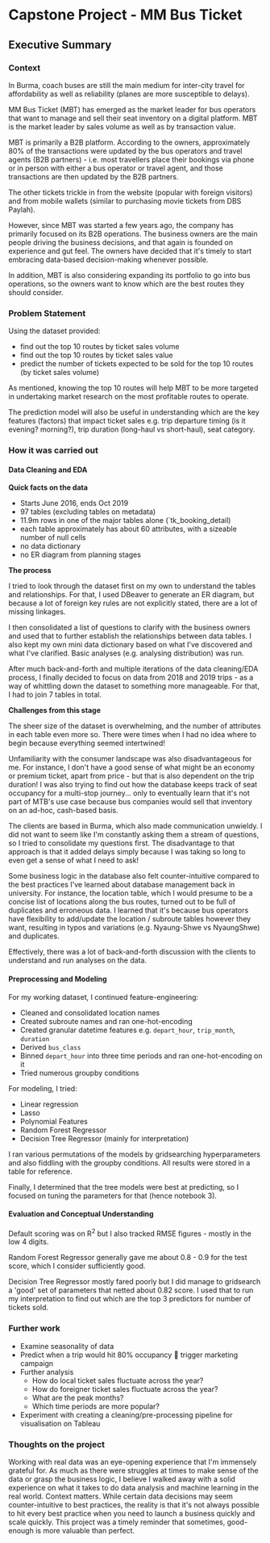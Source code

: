 # Capstone Project - MM Bus Ticket

## Executive Summary

### Context

In Burma, coach buses are still the main medium for inter-city travel for affordability as well as reliability (planes are more susceptible to delays). 

MM Bus Ticket (MBT) has emerged as the market leader for bus operators that want to manage and sell their seat inventory on a digital platform. MBT is the market leader by sales volume as well as by transaction value. 

MBT is primarily a B2B platform. According to the owners, approximately 80% of the transactions were updated by the bus operators and travel agents  (B2B partners) - i.e. most travellers place their bookings via phone or in person with either a bus operator or travel agent, and those transactions are then updated by the B2B partners. 

The other tickets trickle in from the website (popular with foreign visitors) and from mobile wallets (similar to purchasing movie tickets from DBS Paylah). 

However, since MBT was started a few years ago, the company has primarily focused on its B2B operations. The business owners are the main people driving the business decisions, and that again is founded on experience and gut feel. The owners have decided that it's timely to start embracing data-based decision-making whenever possible. 

In addition, MBT is also considering expanding its portfolio to go into bus operations, so the owners want to know which are the best routes they should consider.

### Problem Statement

Using the dataset provided:

* find out the top 10 routes by ticket sales volume
* find out the top 10 routes by ticket sales value
* predict the number of tickets expected to be sold for the top 10 routes (by ticket sales volume)

As mentioned, knowing the top 10 routes will help MBT to be more targeted in undertaking market research on the most profitable routes to operate.

The prediction model will also be useful in understanding which are the key features (factors) that impact ticket sales e.g. trip departure timing (is it evening? morning?), trip duration (long-haul vs short-haul), seat category.

### How it was carried out

#### Data Cleaning and EDA

**Quick facts on the data**

* Starts June 2016, ends Oct 2019
* 97 tables (excluding tables on metadata)
* 11.9m rows in one of the major tables alone (`tk_booking_detail)
* each table approximately has about 60 attributes, with a sizeable number of null cells
* no data dictionary
* no ER diagram from planning stages

**The process**

I tried to look through the dataset first on my own to understand the tables and relationships. For that, I used DBeaver to generate an ER diagram, but because a lot of foreign key rules are not explicitly stated, there are a lot of missing linkages.

I then consolidated a list of questions to clarify with the business owners and used that to further establish the relationships between data tables. I also kept my own mini data dictionary based on what I've discovered and what I've clarified. Basic analyses (e.g. analysing distribution) was run. 

After much back-and-forth and multiple iterations of the data cleaning/EDA process, I finally decided to focus on data from 2018 and 2019 trips - as a way of whittling down the dataset to something more manageable. For that, I had to join 7 tables in total. 

**Challenges from this stage**

The sheer size of the dataset is overwhelming, and the number of attributes in each table even more so. There were times when I had no idea where to begin because everything seemed intertwined! 

Unfamiliarity with the consumer landscape was also disadvantageous for me. For instance, I don't have a good sense of what might be an economy or premium ticket, apart from price - but that is also dependent on the trip duration! I was also trying to find out how the database keeps track of seat occupancy for a multi-stop journey... only to eventually learn that it's not part of MTB's use case because bus companies would sell that inventory on an ad-hoc, cash-based basis.

The clients are based in Burma, which also made communication unwieldy. I did not want to seem like I'm constantly asking them a stream of questions, so I tried to consolidate my questions first. The disadvantage to that approach is that it added delays simply because I was taking so long to even get a sense of what I need to ask!

Some business logic in the database also felt counter-intuitive compared to the best practices I've learned about database management back in university. For instance, the location table, which I would presume to be a concise list of locations along the bus routes, turned out to be full of duplicates and erroneous data. I learned that it's because bus operators have flexibility to add/update the location / subroute tables however they want, resulting in typos and variations (e.g. Nyaung-Shwe vs NyaungShwe) and duplicates. 

Effectively, there was a lot of back-and-forth discussion with the clients to  understand and run analyses on the data.

#### Preprocessing and Modeling

For my working dataset, I continued feature-engineering:

* Cleaned and consolidated location names
* Created subroute names and ran one-hot-encoding
* Created granular datetime features e.g. `depart_hour`, `trip_month`, `duration`
* Derived `bus_class`
* Binned `depart_hour` into three time periods and ran one-hot-encoding on it
* Tried numerous groupby conditions 

For modeling, I tried:

* Linear regression
* Lasso
* Polynomial Features
* Random Forest Regressor
* Decision Tree Regressor (mainly for interpretation)

I ran various permutations of the models by gridsearching hyperparameters and also fiddling with the groupby conditions. All results were stored in a table for reference.

Finally, I determined that the tree models were best at predicting, so I focused on tuning the parameters for that (hence notebook 3). 


#### Evaluation and Conceptual Understanding

Default scoring was on R<sup>2</sup> but I also tracked RMSE figures - mostly in the low 4 digits. 

Random Forest Regressor generally gave me about 0.8 - 0.9 for the test score, which I consider sufficiently good. 

Decision Tree Regressor mostly fared poorly but I did manage to gridsearch a 'good' set of parameters that netted about 0.82 score. I used that to run my interpretation to find out which are the top 3 predictors for number of tickets sold. 

### Further work

* Examine seasonality of data
* Predict when a trip would hit 80% occupancy  trigger marketing campaign
* Further analysis
	* How do local ticket sales fluctuate across the year?
	* How do foreigner ticket sales fluctuate across the year?
	* What are the peak months?
	* Which time periods are more popular?
* Experiment with creating a cleaning/pre-processing pipeline for visualisation on Tableau


### Thoughts on the project

Working with real data was an eye-opening experience that I'm immensely grateful for. As much as there were struggles at times to make sense of the data or grasp the business logic, I believe I walked away with a solid experience on what it takes to do data analysis and machine learning in the real world. Context matters. While certain data decisions may seem counter-intuitive to best practices, the reality is that it's not always possible to hit every best practice when you need to  launch a business quickly and scale quickly. This project was a timely reminder that sometimes, good-enough is more valuable than perfect. 
